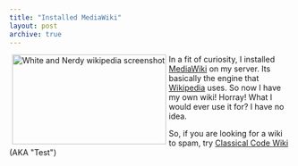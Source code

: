 ```yaml
---
title: "Installed MediaWiki"
layout: post
archive: true
---
```


<a href="{{ site.url }}/uploads/2007/11/white_nerdy_you_suck_cropped.jpg" title="White and Nerdy wikipedia screenshot"><img src="{{ site.url }}/uploads/2007/11/white_nerdy_you_suck_cropped.jpg" alt="White and Nerdy wikipedia screenshot" align="left" height="161" hspace="5" width="275" /></a>In a fit of curiosity, I installed <a href="http://www.mediawiki.org/wiki/MediaWiki">MediaWiki</a> on my server. Its basically the engine that <a href="http://en.wikipedia.org/wiki/Main_Page">Wikipedia</a> uses. So now I have my own wiki! Horray! What I would ever use it for? I have no idea.

So, if you are looking for a wiki to spam, try <a href="http://www.classicalcode.com/wiki/" title="Classical Code Wiki">Classical Code Wiki</a> (AKA "Test")
